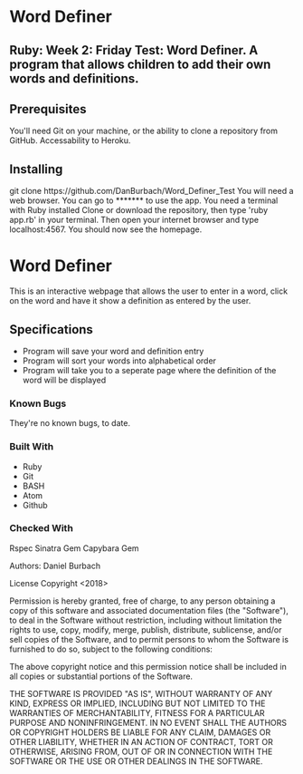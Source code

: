 <h1>Word Definer</h1>
<h2>Ruby: Week 2: Friday Test: Word Definer. A program that allows children to add their own words and definitions.

<h2>Prerequisites</h2>
You'll need Git on your machine, or the ability to clone a repository from GitHub. Accessability to Heroku.

<h2>Installing</h2>
git clone https://github.com/DanBurbach/Word_Definer_Test
You will need a web browser.
You can go to ******* to use the app.
You need a terminal with Ruby installed
Clone or download the repository, then type 'ruby app.rb' in your terminal. Then open your internet browser and type localhost:4567. You should now see the homepage.

<h1>Word Definer</h1>
This is an interactive webpage that allows the user to enter in a word, click on the word and have it show a definition as entered by the user.

<h2>Specifications</h2>
<ul>
<li>Program will save your word and definition entry</li>
<li>Program will sort your words into alphabetical order</li>
<li>Program will take you to a seperate page where the definition of the word will be displayed</li>
</ul>

<h3>Known Bugs</h3> 
They're no known bugs, to date. 

<h3>Built With</h3>
<ul>
  <li>Ruby</li>
  <li>Git</li>
  <li>BASH</li>
  <li>Atom</li>
  <li>Github</li>
</ul>

<h3>Checked With</h3>
Rspec
Sinatra Gem
Capybara Gem

Authors:
Daniel Burbach

License
Copyright <2018> <Daniel Burbach>

Permission is hereby granted, free of charge, to any person obtaining a copy of this software and associated documentation files (the "Software"), 
to deal in the Software without restriction, including without limitation the rights to use, copy, modify, merge, publish, distribute, sublicense, 
and/or sell copies of the Software, and to permit persons to whom the Software is furnished to do so, subject to the following conditions:

The above copyright notice and this permission notice shall be included in all copies or substantial portions of the Software.

THE SOFTWARE IS PROVIDED "AS IS", WITHOUT WARRANTY OF ANY KIND, EXPRESS OR IMPLIED, INCLUDING BUT NOT LIMITED TO THE WARRANTIES OF MERCHANTABILITY, 
FITNESS FOR A PARTICULAR PURPOSE AND NONINFRINGEMENT. IN NO EVENT SHALL THE AUTHORS OR COPYRIGHT HOLDERS BE LIABLE FOR ANY CLAIM, DAMAGES OR OTHER LIABILITY, 
WHETHER IN AN ACTION OF CONTRACT, TORT OR OTHERWISE, ARISING FROM, OUT OF OR IN CONNECTION WITH THE SOFTWARE OR THE USE OR OTHER DEALINGS IN THE SOFTWARE.
